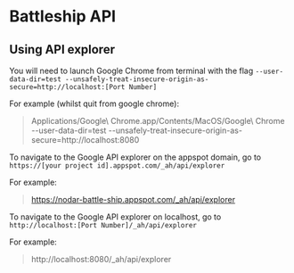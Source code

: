 # Battleship API

## Using API explorer

You will need to launch Google Chrome from terminal with the flag `--user-data-dir=test --unsafely-treat-insecure-origin-as-secure=http://localhost:[Port Number]`

For example (whilst quit from google chrome): 
> Applications/Google\ Chrome.app/Contents/MacOS/Google\ Chrome --user-data-dir=test --unsafely-treat-insecure-origin-as-secure=http://localhost:8080

To navigate to the Google API explorer on the appspot domain, go to `https://[your project id].appspot.com/_ah/api/explorer`

For example:

> https://nodar-battle-ship.appspot.com/_ah/api/explorer

To navigate to the Google API explorer on localhost, go to `http://localhost:[Port Number]/_ah/api/explorer`

For example:
  
> http://localhost:8080/_ah/api/explorer



